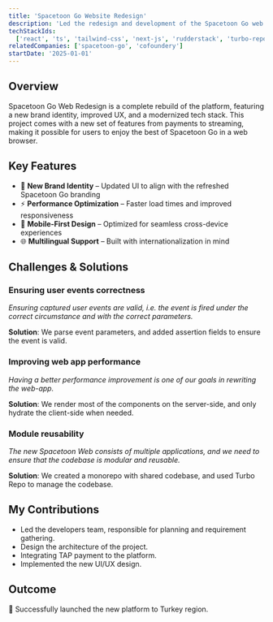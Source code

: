 ```yaml
---
title: 'Spacetoon Go Website Redesign'
description: 'Led the redesign and development of the Spacetoon Go web platform, enhancing UI/UX, performance, and responsiveness for a modern user experience.'
techStackIds:
  ['react', 'ts', 'tailwind-css', 'next-js', 'rudderstack', 'turbo-repo']
relatedCompanies: ['spacetoon-go', 'cofoundery']
startDate: '2025-01-01'
---
```


## Overview

Spacetoon Go Web Redesign is a complete rebuild of the platform, featuring a new brand identity, improved UX, and a modernized tech stack. This project comes with a new set of features from payments to streaming, making it possible for users to enjoy the best of Spacetoon Go in a web browser.

## Key Features

- 🌟 **New Brand Identity** – Updated UI to align with the refreshed Spacetoon Go branding
- ⚡ **Performance Optimization** – Faster load times and improved responsiveness
- 📱 **Mobile-First Design** – Optimized for seamless cross-device experiences
- 🌐 **Multilingual Support** – Built with internationalization in mind

## Challenges & Solutions

### Ensuring user events correctness

_Ensuring captured user events are valid, i.e. the event is fired under the correct circumstance and with the correct parameters._

**Solution**: We parse event parameters, and added assertion fields to ensure the event is valid.

### Improving web app performance

_Having a better performance improvement is one of our goals in rewriting the web-app._

**Solution**: We render most of the components on the server-side, and only hydrate the client-side when needed.

### Module reusability

_The new Spacetoon Web consists of multiple applications, and we need to ensure that the codebase is modular and reusable._

**Solution**: We created a monorepo with shared codebase, and used Turbo Repo to manage the codebase.

## My Contributions

- Led the developers team, responsible for planning and requirement gathering.
- Design the architecture of the project.
- Integrating TAP payment to the platform.
- Implemented the new UI/UX design.

## Outcome

🚀 Successfully launched the new platform to Turkey region.
